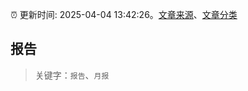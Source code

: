:alarm_clock: 更新时间: 2025-04-04 13:42:26。[文章来源](/README.md)、[文章分类](/TAGS.md)

## 报告


> 关键字：`报告`、`月报`



